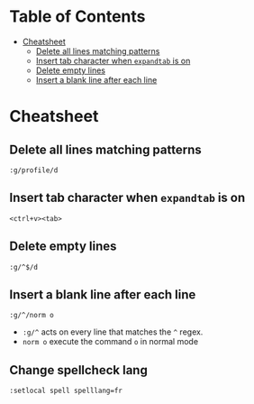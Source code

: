 <!-- START doctoc generated TOC please keep comment here to allow auto update -->
<!-- DON'T EDIT THIS SECTION, INSTEAD RE-RUN doctoc TO UPDATE -->
# Table of Contents

- [Cheatsheet](#cheatsheet)
  - [Delete all lines matching patterns](#delete-all-lines-matching-patterns)
  - [Insert tab character when `expandtab` is on](#insert-tab-character-when-expandtab-is-on)
  - [Delete empty lines](#delete-empty-lines)
  - [Insert a blank line after each line](#insert-a-blank-line-after-each-line)

<!-- END doctoc generated TOC please keep comment here to allow auto update -->

Cheatsheet
==========

## Delete all lines matching patterns

```
:g/profile/d
```

## Insert tab character when `expandtab` is on

```
<ctrl+v><tab>
```

## Delete empty lines

```
:g/^$/d
```

## Insert a blank line after each line

```
:g/^/norm o
```

* `:g/^` acts on every line that matches the `^` regex.
* `norm o` execute the command `o` in normal mode


## Change spellcheck lang

```
:setlocal spell spelllang=fr
```
